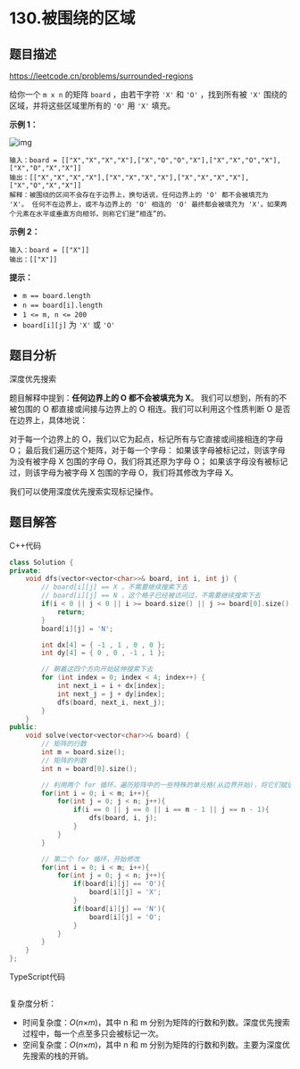 # 130.被围绕的区域

## 题目描述 

https://leetcode.cn/problems/surrounded-regions

给你一个 `m x n` 的矩阵 `board` ，由若干字符 `'X'` 和 `'O'` ，找到所有被 `'X'` 围绕的区域，并将这些区域里所有的 `'O'` 用 `'X'` 填充。

 

**示例 1：**

![img](https://assets.leetcode.com/uploads/2021/02/19/xogrid.jpg)

```
输入：board = [["X","X","X","X"],["X","O","O","X"],["X","X","O","X"],["X","O","X","X"]]
输出：[["X","X","X","X"],["X","X","X","X"],["X","X","X","X"],["X","O","X","X"]]
解释：被围绕的区间不会存在于边界上，换句话说，任何边界上的 'O' 都不会被填充为 'X'。 任何不在边界上，或不与边界上的 'O' 相连的 'O' 最终都会被填充为 'X'。如果两个元素在水平或垂直方向相邻，则称它们是“相连”的。
```

**示例 2：**

```
输入：board = [["X"]]
输出：[["X"]]
```

**提示：**

- `m == board.length`
- `n == board[i].length`
- `1 <= m, n <= 200`
- `board[i][j]` 为 `'X'` 或 `'O'`



## 题目分析

深度优先搜索

题目解释中提到：**任何边界上的 O 都不会被填充为 X**。 我们可以想到，所有的不被包围的 O 都直接或间接与边界上的 O 相连。我们可以利用这个性质判断 O 是否在边界上，具体地说：

对于每一个边界上的 O，我们以它为起点，标记所有与它直接或间接相连的字母 O；
最后我们遍历这个矩阵，对于每一个字母：
如果该字母被标记过，则该字母为没有被字母 X 包围的字母 O，我们将其还原为字母 O；
如果该字母没有被标记过，则该字母为被字母 X 包围的字母 O，我们将其修改为字母 X。

我们可以使用深度优先搜索实现标记操作。

## 题目解答

C++代码

```c++
class Solution {
private:
    void dfs(vector<vector<char>>& board, int i, int j) { 
        // board[i][j] == X ，不需要继续搜索下去 
        // board[i][j] == N ，这个格子已经被访问过，不需要继续搜索下去
        if(i < 0 || j < 0 || i >= board.size() || j >= board[0].size() || board[i][j] == 'X' || board[i][j] == 'N'){
            return;
        }
        board[i][j] = 'N';

        int dx[4] = { -1 , 1 , 0 , 0 };
        int dy[4] = { 0 , 0 , -1 , 1 };

        // 朝着这四个方向开始延伸搜索下去
        for (int index = 0; index < 4; index++) {
            int next_i = i + dx[index];
            int next_j = j + dy[index];
            dfs(board, next_i, next_j);
        }
    }
public:
    void solve(vector<vector<char>>& board) {
        // 矩阵的行数
        int m = board.size();
        // 矩阵的列数
        int n = board[0].size();

        // 利用两个 for 循环，遍历矩阵中的一些特殊的单元格(从边界开始)，将它们赋值为 N
        for(int i = 0; i < m; i++){
            for(int j = 0; j < n; j++){
                if(i == 0 || j == 0 || i == m - 1 || j == n - 1){
                    dfs(board, i, j);
                }
            }
        }

        // 第二个 for 循环，开始修改
        for(int i = 0; i < m; i++){
            for(int j = 0; j < n; j++){
                if(board[i][j] == 'O'){
                    board[i][j] = 'X';
                }
                if(board[i][j] == 'N'){
                    board[i][j] = 'O';
                }
            }
        }
    }
};
```

TypeScript代码

```typescript

```

复杂度分析：

* 时间复杂度：*O*(*n*×*m*)，其中 n 和 m 分别为矩阵的行数和列数。深度优先搜索过程中，每一个点至多只会被标记一次。
* 空间复杂度：*O*(*n*×*m*)，其中 n 和 m 分别为矩阵的行数和列数。主要为深度优先搜索的栈的开销。

